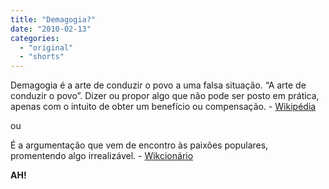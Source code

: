 ```yaml
---
title: "Demagogia?"
date: "2010-02-13"
categories: 
  - "original"
  - "shorts"
---
```


Demagogia é a arte de conduzir o povo a uma falsa situação. “A arte de conduzir o povo”. Dizer ou propor algo que não pode ser posto em prática, apenas com o intuito de obter um benefício ou compensação. - [Wikipédia](http://pt.wikipedia.org/wiki/Demagogia)

ou

É a argumentação que vem de encontro às paixões populares, promentendo algo irrealizável. - [Wikcionário](http://pt.wiktionary.org/wiki/demagogia)

**AH!**
